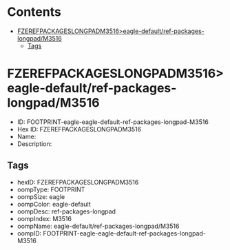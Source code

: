 



Contents
========

* [FZEREFPACKAGESLONGPADM3516>eagle-default/ref-packages-longpad/M3516](#fzerefpackageslongpadm3516eagle-defaultref-packages-longpadm3516)
	* [Tags](#tags)

# FZEREFPACKAGESLONGPADM3516>eagle-default/ref-packages-longpad/M3516

- ID: FOOTPRINT-eagle-eagle-default-ref-packages-longpad-M3516
- Hex ID: FZEREFPACKAGESLONGPADM3516
- Name: 
- Description: 

## Tags

- hexID: FZEREFPACKAGESLONGPADM3516
- oompType: FOOTPRINT
- oompSize: eagle
- oompColor: eagle-default
- oompDesc: ref-packages-longpad
- oompIndex: M3516
- oompName: eagle-default/ref-packages-longpad/M3516
- oompID: FOOTPRINT-eagle-eagle-default-ref-packages-longpad-M3516
